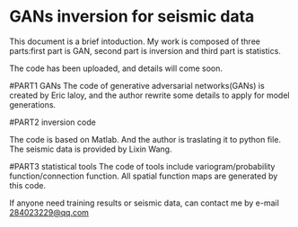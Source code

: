 # GANs inversion for seismic data

This document is a brief intoduction.
My work is composed of three parts:first part is GAN, second part is inversion and third part is statistics.

The code has been uploaded, and details will come soon.


#PART1 GANs
The code of generative adversarial networks(GANs) is created by Eric laloy, and the author rewrite some details to apply for model generations.




#PART2 inversion code

The code is based on Matlab. And the author is traslating it to python file.
The seismic data is provided by Lixin Wang.



#PART3 statistical tools
The code of tools include variogram/probability function/connection function.
All spatial function maps are generated by this code.



If anyone need training results or seismic data, can contact me by e-mail 284023229@qq.com
